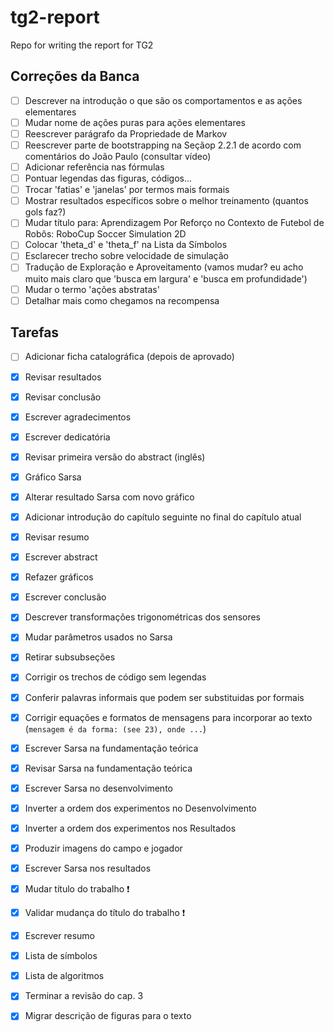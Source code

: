 # tg2-report
Repo for writing the report for TG2 

## Correções da Banca

- [ ] Descrever na introdução o que são os comportamentos e as ações elementares
- [ ] Mudar nome de ações puras para ações elementares
- [ ] Reescrever parágrafo da Propriedade de Markov
- [ ] Reescrever parte de bootstrapping na Seçãop 2.2.1 de acordo com comentários do João Paulo (consultar vídeo)
- [ ] Adicionar referência nas fórmulas
- [ ] Pontuar legendas das figuras, códigos...
- [ ] Trocar 'fatias' e 'janelas' por termos mais formais
- [ ] Mostrar resultados específicos sobre o melhor treinamento (quantos gols faz?)
- [ ] Mudar título para: Aprendizagem Por Reforço no Contexto de Futebol de Robôs: RoboCup Soccer Simulation 2D
- [ ] Colocar 'theta_d' e 'theta_f' na Lista da Símbolos
- [ ] Esclarecer trecho sobre velocidade de simulação
- [ ] Tradução de Exploração e Aproveitamento (vamos mudar? eu acho muito mais claro que 'busca em largura' e 'busca em profundidade')
- [ ] Mudar o termo 'ações abstratas'
- [ ] Detalhar mais como chegamos na recompensa

## Tarefas
- [ ] Adicionar ficha catalográfica (depois de aprovado)
- [x] Revisar resultados
- [x] Revisar conclusão
- [x] Escrever agradecimentos
- [x] Escrever dedicatória
- [x] Revisar primeira versão do abstract (inglês)
- [x] Gráfico Sarsa
- [x] Alterar resultado Sarsa com novo gráfico
- [x] Adicionar introdução do capítulo seguinte no final do capítulo atual
- [x] Revisar resumo
- [x] Escrever abstract
- [x] Refazer gráficos
- [x] Escrever conclusão
- [x] Descrever transformações trigonométricas dos sensores
- [x] Mudar parâmetros usados no Sarsa
- [x] Retirar subsubseções
- [x] Corrigir os trechos de código sem legendas
- [x] Conferir palavras informais que podem ser substituidas por formais
- [x] Corrigir equações e formatos de mensagens para incorporar ao texto (`mensagem é da forma: (see 23), onde ...`)
- [x] Escrever Sarsa na fundamentação teórica
- [x] Revisar Sarsa na fundamentação teórica
- [x] Escrever Sarsa no desenvolvimento
- [x] Inverter a ordem dos experimentos no Desenvolvimento
- [x] Inverter a ordem dos experimentos nos Resultados
- [x] Produzir imagens do campo e jogador
- [x] Escrever Sarsa nos resultados
- [x] Mudar título do trabalho ❗️
- [x] Validar mudança do título do trabalho ❗️
- [x] Escrever resumo
- [x] Lista de símbolos
- [x] Lista de algoritmos
- [x] Terminar a revisão do cap. 3
- [x] Migrar descrição de figuras para o texto

